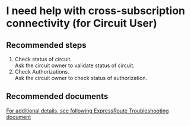 <properties
	pageTitle="I need help with cross-subscription connectivity (for Circuit User)"
	description="I need help with cross-subscription connectivity (for Circuit User)"
	service="microsoft.network"
	resource="expressroutecircuits"
	authors="kasparks"
	displayOrder="6"
	selfHelpType="resource"
	supportTopicIds=""
	resourceTags=""
	productPesIds=""
	cloudEnvironments="MoonCake"
/>

# I need help with cross-subscription connectivity (for Circuit User)

## **Recommended steps**
1. Check status of circuit.<br>
Ask the circuit owner to validate status of circuit.
2. Check Authorizations.<br>
Ask the circuit owner to check status of authorization.

## **Recommended documents**
[For additional details, see following ExpressRoute Troubleshooting document](https://docs.azure.cn/expressroute/)
